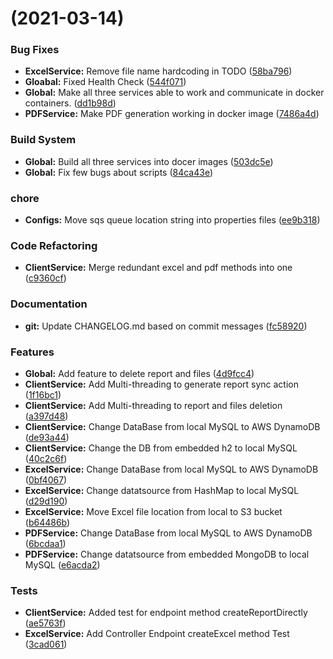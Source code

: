 # (2021-03-14)

### Bug Fixes

* **ExcelService:** Remove file name hardcoding in
  TODO ([58ba796](https://github.com/RaiyKuo/reporting_system_aws/commit/58ba796313c9bef52a097ef172b4b4a365092fd1))
* **Gloabal:** Fixed Health
  Check ([544f071](https://github.com/RaiyKuo/reporting_system_aws/commit/544f07154731c1e3c6fc73c73d7b4008d714dc28))
* **Global:** Make all three services able to work and communicate in docker
  containers. ([dd1b98d](https://github.com/RaiyKuo/reporting_system_aws/commit/dd1b98dbffc19face452596d18b947e3b957ba27))
* **PDFService:** Make PDF generation working in docker
  image ([7486a4d](https://github.com/RaiyKuo/reporting_system_aws/commit/7486a4d7d98408740630c5886aa34befe01bac2b))

### Build System

* **Global:** Build all three services into docer
  images ([503dc5e](https://github.com/RaiyKuo/reporting_system_aws/commit/503dc5e9a705d5dd3d7f5d96f2a6516e908a6023))
* **Global:** Fix few bugs about
  scripts ([84ca43e](https://github.com/RaiyKuo/reporting_system_aws/commit/84ca43e5c91c042bd915917dc1e604b88747f1dd))

### chore

* **Configs:** Move sqs queue location string into properties
  files ([ee9b318](https://github.com/RaiyKuo/reporting_system_aws/commit/ee9b3184149592c8cb0b653e177d01b2371ce94a))

### Code Refactoring

* **ClientService:** Merge redundant excel and pdf methods into
  one ([c9360cf](https://github.com/RaiyKuo/reporting_system_aws/commit/c9360cfc2924aca49350701acc59097905a0dc2e))

### Documentation

* **git:** Update CHANGELOG.md based on commit
  messages ([fc58920](https://github.com/RaiyKuo/reporting_system_aws/commit/fc5892024e9f899fd9d2c7a8bf02af0cbf4b012d))

### Features

* **Global:** Add feature to delete report and
  files ([4d9fcc4](https://github.com/RaiyKuo/reporting_system_aws/commit/4d9fcc4d5028483e3429ea4c505af58ad81111e6))
* **ClientService:** Add Multi-threading to generate report sync
  action ([1f16bc1](https://github.com/RaiyKuo/reporting_system_aws/commit/1f16bc17c48efd95a5ec9188a2d9ec43e13616fb))
* **ClientService:** Add Multi-threading to report and files
  deletion ([a397d48](https://github.com/RaiyKuo/reporting_system_aws/commit/a397d48e4b6c444985df3bc7168bad33aed0cb8f))
* **ClientService:** Change DataBase from local MySQL to AWS
  DynamoDB ([de93a44](https://github.com/RaiyKuo/reporting_system_aws/commit/de93a449e4057f7f74b092253cb063324032ec4a))
* **ClientService:** Change the DB from embedded h2 to local
  MySQL ([40c2c6f](https://github.com/RaiyKuo/reporting_system_aws/commit/40c2c6fa53bbaea6d7fdd29afc19c184e2bf3990))
* **ExcelService:** Change DataBase from local MySQL to AWS
  DynamoDB ([0bf4067](https://github.com/RaiyKuo/reporting_system_aws/commit/0bf40676b4f57a5948f535e7cf10f1e2313fef1e))
* **ExcelService:** Change datatsource from HashMap to local
  MySQL ([d29d190](https://github.com/RaiyKuo/reporting_system_aws/commit/d29d1903eb66b17f1234bc2b694458a48367dc39))
* **ExcelService:** Move Excel file location from local to S3
  bucket ([b64486b](https://github.com/RaiyKuo/reporting_system_aws/commit/b64486b3b391ee4db2735458ece57a48cd8caa75))
* **PDFService:** Change DataBase from local MySQL to AWS
  DynamoDB ([6bcdaa1](https://github.com/RaiyKuo/reporting_system_aws/commit/6bcdaa14f0dc5174a23409dad671d6958479a19b))
* **PDFService:** Change datatsource from embedded MongoDB to local
  MySQL ([e6acda2](https://github.com/RaiyKuo/reporting_system_aws/commit/e6acda27f463a30a2af06157ee76da3451981c73))

### Tests

* **ClientService:** Added test for endpoint method
  createReportDirectly ([ae5763f](https://github.com/RaiyKuo/reporting_system_aws/commit/ae5763fed4bb914137653c0c49d6caea1757f666))
* **ExcelService:** Add Controller Endpoint createExcel method
  Test ([3cad061](https://github.com/RaiyKuo/reporting_system_aws/commit/3cad0613e1de24a17ab3a077ba287e4376fdd6e4))




